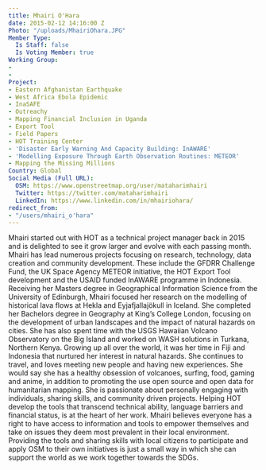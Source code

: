 ```yaml
---
title: Mhairi O'Hara
date: 2015-02-12 14:16:00 Z
Photo: "/uploads/MhairiOhara.JPG"
Member Type:
  Is Staff: false
  Is Voting Member: true
Working Group:
- 
- 
Project:
- Eastern Afghanistan Earthquake
- West Africa Ebola Epidemic
- InaSAFE
- Outreachy
- Mapping Financial Inclusion in Uganda
- Export Tool
- Field Papers
- HOT Training Center
- 'Disaster Early Warning And Capacity Building: InAWARE'
- 'Modelling Exposure Through Earth Observation Routines: METEOR'
- Mapping the Missing Millions
Country: Global
Social Media (Full URL):
  OSM: https://www.openstreetmap.org/user/mataharimhairi
  Twitter: https://twitter.com/mataharimhairi
  LinkedIn: https://www.linkedin.com/in/mhairiohara/
redirect_from:
- "/users/mhairi_o'hara"
---
```


Mhairi started out with HOT as a technical project manager back in 2015 and is delighted to see it grow larger and evolve with each passing month. Mhairi has lead numerous projects focusing on research, technology, data creation and community development. These include the GFDRR Challenge Fund, the UK Space Agency METEOR initiative, the HOT Export Tool development and the USAID funded InAWARE programme in Indonesia.    Receiving her Masters degree in Geographical Information Science from the University of Edinburgh, Mhairi focused her research on the modelling of historical lava flows at Hekla and Eyjafjallajökull in Iceland. She completed her Bachelors degree in Geography at King’s College London, focusing on the development of urban landscapes and the impact of natural hazards on cities. She has also spent time with the USGS Hawaiian Volcano Observatory on the Big Island and worked on WASH solutions in Turkana, Northern Kenya.    Growing up all over the world, it was her time in Fiji and Indonesia that nurtured her interest in natural hazards. She continues to travel, and loves meeting new people and having new experiences. She would say she has a healthy obsession of volcanoes, surfing, food, gaming and anime, in addition to promoting the use open source and open data for humanitarian mapping. She is passionate about personally engaging with individuals, sharing skills, and community driven projects. Helping HOT develop the tools that transcend technical ability, language barriers and financial status, is at the heart of her work.    Mhairi believes everyone has a right to have access to information and tools to empower themselves and take on issues they deem most prevalent in their local environment. Providing the tools and sharing skills with local citizens to participate and apply OSM to their own initiatives is just a small way in which she can support the world as we work together towards the SDGs.
